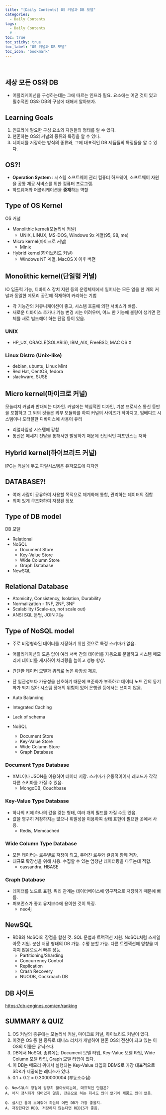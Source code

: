 ```yaml
---
title: "[Daily Contents] OS 커널과 DB 모델"
categories:
  - Daily Contents
tags:
  - Daily Contents
  # -
toc: true
toc_sticky: true
toc_label: "OS 커널과 DB 모델"
toc_icon: "bookmark"
---
```


<br>

## 세상 모든 OS와 DB

- 어플리케이션을 구성하는데는 그에 따르는 인프라 필요. 요소에는 어떤 것이 있고 필수적인 OS와 DB의 구성에 대해서 알아보자.

## Learning Goals

1. 인프라에 필요한 구성 요소와 자원들의 형태를 알 수 있다.
2. 현존하는 OS의 커널의 종류와 특징을 알 수 있다.
3. 데이터를 저장하는 방식의 종류와, 그에 대표적인 DB 제품들의 특징들을 알 수 있다.

## OS?!

- **Operation System** : 시스템 소프트웨어 관리 컴퓨터 하드웨어, 소프트웨어 자원을 공통 제공 서비스를 위한 컴퓨터 프로그램.
- 하드웨어와 어플리케이션을 **중재**하는 역할

## Type of OS Kernel

OS 커널

- Monolithic kernel(모놀리식 커널)
  - UNIX, LINUX, MS-DOS, Windows 9x 계열(95, 98, me)
- Micro kernel(마이크로 커널)
  - Minix
- Hybrid kernel(하이브리드 커널)
  - Windows NT 계열, MacOS X 이후 버전

## Monolithic kernel(단일형 커널)

IO 입출력 기능, 디바이스 장치 지원 등의 운영체제에서 일어나는 모든 일을 한 개의 커널과 동일한 메모리 공간에 적재하여 커리하는 기법

- 각 기능간의 커뮤니케이션이 좋고, 시스템 호출에 의한 서비스가 빠름.
- 새로운 디바이스 추가나 기능 변경 시는 어려우며, 어느 한 기능에 불량이 생기면 전체를 새로 빌드해야 하는 단점 등이 있음.

### UNIX

- HP_UX, ORACLE(SOLARIS), IBM_AIX, FreeBSD, MAC OS X

### Linux Distro (Unix-like)

- debian, ubuntu, Linux Mint
- Red Hat, CentOS, fedora
- slackware, SUSE

## Micro kernel(마이크로 커널)

모놀리지 커널과 반대되는 디자인. 커널에는 핵심적인 디자인, 기본 프로세스 통신 등만을 포함하고 그 외의 것들은 외부 모듈화를 하여 커널의 사이즈가 작아지고, 임베디드 시스템이나 포터블한 디바이스에 사용이 유리

- 리얼타임성 시스템에 강함
- 통신은 메세지 전달을 통해서만 발생하기 때문에 전반적인 퍼포먼스는 저하

## Hybrid kernel(하이브리드 커널)

IPC는 커널에 두고 파일시스템은 유저모드에 디자인

## DATABASE?!

- 여러 사람이 공유하여 사용할 목적으로 체계화해 통합, 관리하는 데이터의 집합
- 의미 있게 구조화하여 저장된 정보

## Type of DB model

DB 모델

- Relational
- NoSQL
  - Document Store
  - Key-Value Store
  - Wide Column Store
  - Graph Database
- NewSQL

## Relational Database

- Atomicity, Consistency, Isolation, Durability
- Normalization - 1NF, 2NF, 3NF
- Scalability (Scale-up, not scale out)
- ANSI SQL 문법, JOIN 기능

## Type of NoSQL model

- 주로 비정형화된 데이터를 저장하기 위한 것으로 특정 스키마가 없음.
- 어플리케이션의 도움 없이 여러 서버 간의 데이터를 자동으로 분할하고 시스템 메모리에 데이터를 캐시하여 처리량을 높이고 성능 향상.
- 간단한 데이터 모델과 쿼리로 높은 확장성 제공.
- 단 일관성보다 가용성을 선호하기 때문에 표준화가 부족하고 데이터 노드 간의 동기화가 되지 않아 시스템 장애의 위험이 있어 은행권 등에서는 쓰이지 않음.

- Auto Balancing
- Integrated Caching
- Lack of schema
- NoSQL
  - Document Store
  - Key-Value Store
  - Wide Column Store
  - Graph Database

### Document Type Database

- XML이나 JSON을 이용하여 데이터 저장. 스키마가 유동적이어서 레코드가 각각 다른 스키마를 가질 수 있음.
  - MongoDB, Couchbase

### Key-Value Type Database

- 하나의 키에 하나의 값을 갖는 형태, 여러 개의 필드를 가질 수도 있음.
- 값을 영구히 저장하지는 않으나 휘발성을 이용하여 상태 표현이 필요한 곳에서 사용.
  - Redis, Memcached

### Wide Column Type Database

- 모든 데이터는 로우별로 저장이 되고, 주어진 로우와 컬럼이 함께 저장.
- 대규모 확장성을 위해 사용. 수집할 수 있는 엄청난 데이터량을 다루는데 적합.
  - cassandra, HBASE

### Graph Database

- 데이터를 노드로 표현. 쿼리 관계는 데이터베이스에 영구적으로 저장하기 때문에 빠름.
- 퍼포먼스가 좋고 유지보수에 용이한 것이 특징.
  - neo4j

## NewSQL

- RDB와 NoSQl의 장점을 합친 것. SQL 문법과 트랙잭션 지원. NoSQL처럼 스케일 아웃 지원. 분산 저장 형태의 DB 가능. 수평 분할 가능. 다른 트랜잭션에 영향을 미치지 않음으로서 빠른 성능.
  - Partitioning/Sharding
  - Concurrency Control
  - Replication
  - Crash Recovery
  - NUODB, Cockroach DB

## DB 사이트

https://db-engines.com/en/ranking

## SUMMARY & QUIZ

1. OS 커널의 종류에는 모놀리식 커널, 마이크로 커널, 하이브리드 커널이 있다.
2. 이것은 OS 중 한 종류로 데니스 리치가 개발하여 현존 OS의 전신이 되고 있는 이 OS의 이름은 유닉스다.
3. DB에서 NoSQL 종류에는 Document 모델 타입, Key-Value 모델 타입, Wide Column 모델 타입, Graph 모델 타입이 있다.
4. 이 DB는 메모리 위에서 실행되는 Key-Value 타입의 DBMS로 가장 대표적으로 SDK가 제공되는 레디스가 있다.
5. 0.1 + 0.2 = 0.3000000004 (부동소수점)

```
Q. NewSQL의 장점이 굉장히 많아보이는데, 대표적인 단점은?
A. 아직 정식화가 되어있지 않음. 전문으로 하는 회사도 많이 없기에 제품도 많이 없음.
```

```
Q. 실시간 통계 보여줘야 하는데 어떤 DB가 가장 좋을지.
A. 저장한다면 RDB, 저장하지 않는다면 REDIS가 좋음.
```

